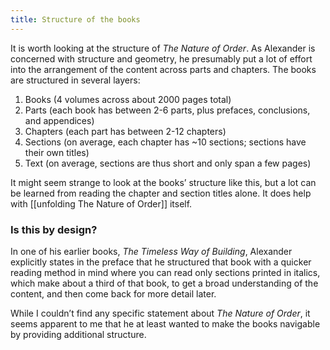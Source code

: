```yaml
---
title: Structure of the books
---
```


It is worth looking at the structure of _The Nature of Order_. As Alexander is concerned with structure and geometry, he presumably put a lot of effort into the arrangement of the content across parts and chapters. The books are structured in several layers:

1. Books (4 volumes across about 2000 pages total)
2. Parts (each book has between 2-6 parts, plus prefaces, conclusions, and appendices)
3. Chapters (each part has between 2-12 chapters)
4. Sections (on average, each chapter has ~10 sections; sections have their own titles)
5. Text (on average, sections are thus short and only span a few pages)

It might seem strange to look at the books’ structure like this, but a lot can be learned from reading the chapter and section titles alone. It does help with [[unfolding The Nature of Order]] itself.

### Is this by design?

In one of his earlier books, _The Timeless Way of Building_, Alexander explicitly states in the preface that he structured that book with a quicker reading method in mind where you can read only sections printed in italics, which make about a third of that book, to get a broad understanding of the content, and then come back for more detail later.

While I couldn’t find any specific statement about _The Nature of Order_, it seems apparent to me that he at least wanted to make the books navigable by providing additional structure.